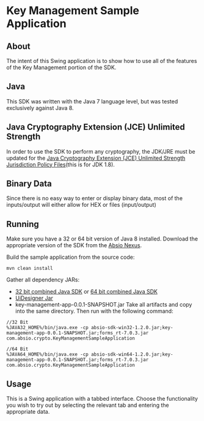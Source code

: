 # Key Management Sample Application	

## About
The intent of this Swing application is to show how to use all of the features of the Key Management portion of the SDK.

## Java
This SDK was written with the Java 7 language level, but was tested exclusively against Java 8.

## Java Cryptography Extension (JCE) Unlimited Strength
In order to use the SDK to perform any cryptography, the JDK/JRE must be updated for the [Java Cryptography Extension (JCE) Unlimited Strength Jurisdiction Policy Files](http://www.oracle.com/technetwork/java/javase/downloads/jce8-download-2133166.html)(this is for JDK 1.8).

## Binary Data
Since there is no easy way to enter or display binary data, most of the inputs/output will either allow for HEX or files (input/output)

## Running
Make sure you have a 32 or 64 bit version of Java 8 installed.  Download the appropriate version of the SDK from the [Absio Nexus](https://nexus.absio.com/).<br>

Build the sample application from the source code:
```
mvn clean install
```
Gather all dependency JARs:
* [32 bit combined Java SDK](https://nexus.absio.com/#browse/browse:maven-releases:com%2Fabsio%2Fabsio-sdk-win32) or [64 bit combined Java SDK](https://nexus.absio.com/#browse/browse:maven-releases:com%2Fabsio%2Fabsio-sdk-win64)
* [UiDesigner Jar](http://central.maven.org/maven2/com/intellij/forms_rt/7.0.3/forms_rt-7.0.3.jar)
* key-management-app-0.0.1-SNAPSHOT.jar
Take all artifacts and copy into the same directory. Then run with the following command:
```
//32 Bit
%JAVA32_HOME%/bin/java.exe -cp absio-sdk-win32-1.2.0.jar;key-management-app-0.0.1-SNAPSHOT.jar;forms_rt-7.0.3.jar com.absio.crypto.KeyManagementSampleApplication
    
//64 Bit
%JAVA64_HOME%/bin/java.exe -cp absio-sdk-win64-1.2.0.jar;key-management-app-0.0.1-SNAPSHOT.jar;forms_rt-7.0.3.jar com.absio.crypto.KeyManagementSampleApplication
```

## Usage
This is a Swing application with a tabbed interface.  Choose the functionality you wish to try out by selecting the relevant tab and entering the appropriate data.
